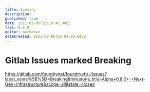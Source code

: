 ```yaml
---
title: Summary
description: 
published: true
date: 2021-02-06T20:19:48.006Z
tags: 0.8.0
editor: markdown
dateCreated: 2021-02-06T20:04:03.643Z
---
```


# Gitlab Issues marked Breaking
https://gitlab.com/foundrynet/foundryvtt/-/issues?label_name%5B%5D=Breaking&milestone_title=Alpha+0.8.0+-+Next-Gen+Infrastructure&scope=all&state=closed